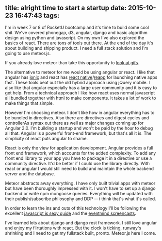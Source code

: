 title: alright time to start a startup
date: 2015-10-23 16:47:43
tags:
---

I'm in week 7 or 8 of RocketU bootcamp and it's time to build some cool shit. We've covered phonegap, d3, angular, django and basic algorithm design using python and javascript. On my own I've also explored the basics of react. There are tons of tools out there. At the end of the day it's about building and shipping product. I need a full stack solution and I'm going to use meteor.js.

<!-- more -->
If you already love meteor than take this opportunity to [look at gifs](http://connorlee.ch/gif-explorer/). 

The alternative to meteor for me would be using angular or react. I like that angular has [ionic](http://ionicframework.com/) and react has [react native](https://facebook.github.io/react-native/)/[reapp](http://reapp.io/) for launching native apps fast. These tools beat out the old hybrid approach using jQuery mobile. I also like that angular especially has a large user community and it is easy to get help. From a technical approach I like how react uses normal javascript all bundled together with html to make components. It takes a lot of work to make things that simple.

However I'm choosing meteor. I don't like how in angular everything has to be bundled in directives. Also there are directives and digest cycles and controllerAs syntax out there as well as major changes coming up for Angular 2.0. I'm building a startup and won't be paid by the hour to debug all that. Angular is a powerful front-end framework, but that's all it is. The simplicity of react puts angular to shame.

React is only the view for application development. Angular provides a full front end framework, which accounts for the added complexity. To add any front end library to your app you have to package it in a directive or use a community directive.  It'd be better if I could use the library directly. With react or angular I would still need to build and maintain the whole backend server and the database.

Meteor abstracts away everything. I have only built trivial apps with meteor but have been thoroughly impressed with it. I won't have to set up a django backend or write npm mongoose queries. Everything will be updated with their publish/subscribe philosophy and DDP -- i think that's what it's called.

In order to learn the ins and outs of this technology I'll be following the excellent [javascript is sexy guide](http://javascriptissexy.com/learn-meteor-js-properly/) and the [eventmind screencasts](https://www.eventedmind.com/classes/build-a-multi-page-app-with-iron-meteor-6737880d).

I've learned lots about django and django rest framework. I still love angular and enjoy my flirtations with react. But the clock is ticking, runway's shrinking and I need to get my fullstack built, pronto. Meteor.js here I come.